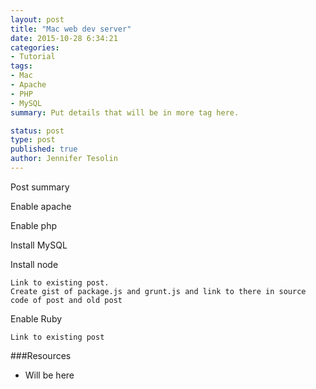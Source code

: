 ```yaml
---
layout: post
title: "Mac web dev server"
date: 2015-10-28 6:34:21
categories:
- Tutorial
tags:
- Mac
- Apache
- PHP
- MySQL
summary: Put details that will be in more tag here.

status: post
type: post
published: true
author: Jennifer Tesolin
---
```


Post summary<!--more-->

Enable apache

Enable php

Install MySQL

Install node

    Link to existing post.
    Create gist of package.js and grunt.js and link to there in source code of post and old post


Enable Ruby

    Link to existing post

###Resources
+ Will be here